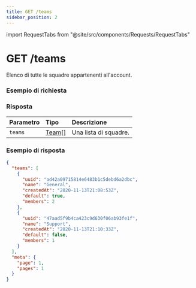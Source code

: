 ```yaml
---
title: GET /teams
sidebar_position: 2
---
```


import RequestTabs from "@site/src/components/Requests/RequestTabs"

# GET /teams

Elenco di tutte le squadre appartenenti all'account.

### Esempio di richiesta

<RequestTabs endpoint='teams_api' request="get_teams"/>

### Risposta

| Parametro | Tipo                                         | Descrizione   |
| :-------- | :------------------------------------------- | :------------ |
| `teams`   | [Team[]](/api/reference/object_types/team)   | Una lista di squadre.  |


### Esempio di risposta

```json title=response.json
{
  "teams": [
    {
      "uuid": "ad42a09715814e6483b1c5debd6a2dbc",
      "name": "General",
      "createdAt": "2020-11-13T21:08:53Z",
      "default": true,
      "members": 2
    },
    {
      "uuid": "47aad5f9b4ca423c9d630f06ab93fe1f",
      "name": "Support",
      "createdAt": "2020-11-13T21:10:33Z",
      "default": false,
      "members": 1
    }
  ],
  "meta": {
    "page": 1,
    "pages": 1
  }
}
```